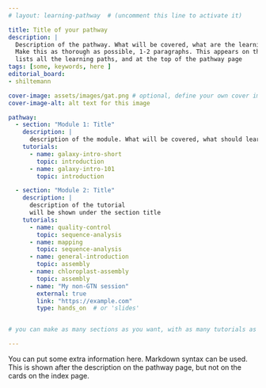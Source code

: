 ```yaml
---
# layout: learning-pathway  # (uncomment this line to activate it)

title: Title of your pathway
description: |
  Description of the pathway. What will be covered, what are the learning objectives, etc?
  Make this as thorough as possible, 1-2 paragraphs. This appears on the index page that
  lists all the learning paths, and at the top of the pathway page
tags: [some, keywords, here ]
editorial_board:
- shiltemann

cover-image: assets/images/gat.png # optional, define your own cover image for the pathway index page, default is the GTN logo
cover-image-alt: alt text for this image

pathway:
  - section: "Module 1: Title"
    description: |
      description of the module. What will be covered, what should learners expect, etc.
    tutorials:
      - name: galaxy-intro-short
        topic: introduction
      - name: galaxy-intro-101
        topic: introduction

  - section: "Module 2: Title"
    description: |
      description of the tutorial
      will be shown under the section title
    tutorials:
      - name: quality-control
        topic: sequence-analysis
      - name: mapping
        topic: sequence-analysis
      - name: general-introduction
        topic: assembly
      - name: chloroplast-assembly
        topic: assembly
      - name: "My non-GTN session"
        external: true
        link: "https://example.com"
        type: hands_on  # or 'slides'


# you can make as many sections as you want, with as many tutorials as you want

---
```


You can put some extra information here. Markdown syntax can be used. This is shown after the description on the pathway page, but not on the cards on the index page.

